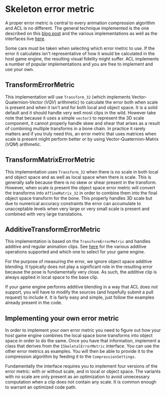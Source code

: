 # Skeleton error metric

A proper error metric is central to every animation compression algorithm and ACL is no different. The general technique implemented is the one described on this [blog post](https://nfrechette.github.io/2016/11/01/anim_compression_accuracy/) and the various implementations as well as the interfaces live [here](../includes/acl/compression/skeleton_error_metric.h).

Some care must be taken when selecting which error metric to use. If the error it calculates isn't representative of how it would be calculated in the host game engine, the resulting visual fidelity might suffer. ACL implements a number of popular implementations and you are free to implement and use your own.

## TransformErrorMetric

This implementation will use `Transform_32` (which implements Vector-Quaternion-Vector (*VQV*) arithmetic) to calculate the error both when scale is present and when it isn't and for both local and object space. It is a solid default and it should handle very well most clips in the wild. However take note that because it uses a simple `vector3` to represent the 3D scale component, it cannot properly handle skew and shear that arises as a result of combining multiple transforms in a bone chain. In practice it rarely matters and if you truly need this, an error metric that uses matrices when scale is present might perform better or by using Vector-Quaternion-Matrix (*VQM*) arithmetic.

## TransformMatrixErrorMetric

This implementation uses `Transform_32` when there is no scale in both local and object space and as well as local space when there is scale. This is generally safe because there is no skew or shear present in the transform. However, when scale is present the object space error metric will convert the transforms into `AffineMatrix_32` in order to combine them into the final object space transform for the bone. This properly handles 3D scale but due to numerical accuracy constraints the error can accumulate to unacceptable levels when very large or very small scale is present and combined with very large translations.

## AdditiveTransformErrorMetric

This implementation is based on the `TransformErrorMetric` and handles additive and regular animation clips. See [here](additive_clips.md) for the various additive operations supported and which one to select for your game engine.

For the purpose of measuring the error, we ignore object space additive blending. It typically does not play a significant role in the resulting error because the pose is fundamentally very close. As such, the additive clip is always applied in local space to the base clip.

If your game engine performs additive blending in a way that ACL does not support, you will have to modify the sources (and hopefully submit a pull request) to include it. It is fairly easy and simple, just follow the examples already present in the code.

## Implementing your own error metric

In order to implement your own error metric you need to figure out how your host game engine combines the local space bone transforms into object space in order to do the same. Once you have that information, implement a class that derives from the `ISkeletalErrorMetric` interface. You can use the other error metrics as examples. You will then be able to provide it to the compression algorithm by feeding it to the `CompressionSettings`.

Fundamentally the interface requires you to implement four versions of the error metric: with or without scale, and in local or object space. The variants with no scale are only present as an optimization to avoid unnecessary computation when a clip does not contain any scale. It is common enough to warrant an optimized code path.
